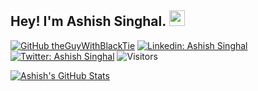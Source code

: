 ## Hey! I'm Ashish Singhal. <img src="https://media.giphy.com/media/hvRJCLFzcasrR4ia7z/giphy.gif" width="25px">

[![GitHub theGuyWithBlackTie](https://img.shields.io/github/followers/theGuyWithBlackTie?label=follow&style=social)](https://github.com/theGuyWithBlackTie)
[![Linkedin: Ashish Singhal](https://img.shields.io/badge/-Khushboo%20Verma-blue?style=flat-square&logo=Linkedin&logoColor=white&link=https://www.linkedin.com/in/aasinghal/)](https://www.linkedin.com/in/aasinghal/)
[![Twitter: Ashish Singhal](https://img.shields.io/twitter/follow/guywithblacktie?style=social)](https://twitter.com/guywithblacktie)
![Visitors](https://visitor-badge.glitch.me/badge?page_id=theGuyWithBlackTie&left_color=gray&right_color=blue)

[![Ashish's GitHub Stats](https://github-readme-stats.vercel.app/api?username=theGuyWithBlackTie&hide=issues&count_private=true&show_icons=true&theme=calm)](https://github.com/theGuyWithBlackTie/github-readme-stats)

<!--
**theGuyWithBlackTie/theGuyWithBlackTie** is a ✨ _special_ ✨ repository because its `README.md` (this file) appears on your GitHub profile.

Here are some ideas to get you started:

- 🔭 I’m currently working on ...
- 🌱 I’m currently learning ...
- 👯 I’m looking to collaborate on ...
- 🤔 I’m looking for help with ...
- 💬 Ask me about ...
- 📫 How to reach me: ...
- 😄 Pronouns: ...
- ⚡ Fun fact: ...
-->
